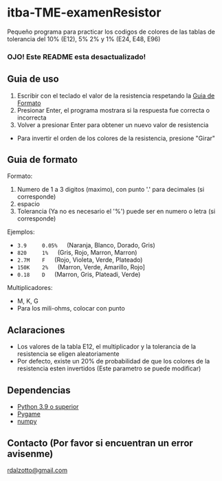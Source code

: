# itba-TME-examenResistor
Pequeño programa para practicar los codigos de colores de las tablas de tolerancia del 10% (E12), 5% 2% y 1% (E24, E48, E96)

### OJO! Este README esta desactualizado!

## Guia de uso
1. Escribir con el teclado el valor de la resistencia respetando la [Guia de Formato](#guia-de-formato)
2. Presionar Enter, el programa mostrara si la respuesta fue correcta o incorrecta
3. Volver a presionar Enter para obtener un nuevo valor de resistencia
- Para invertir el orden de los colores de la resistencia, presione "Girar"

## Guia de formato
Formato:
1. Numero de 1 a 3 digitos (maximo), con punto '.' para decimales (si corresponde)
2. espacio
3. Tolerancia (Ya no es necesario el '%') puede ser en numero o letra (si corresponde)

Ejemplos:
- `3.9     0.05%` &emsp; (Naranja, Blanco, Dorado, Gris)
- `820     1%`  &emsp;  (Gris, Rojo, Marron, Marron)
- `2.7M    F`  &emsp; (Rojo, Violeta, Verde, Plateado)
- `150K    2%` &emsp;  (Marron, Verde, Amarillo, Rojo]
- `0.18    D` &emsp; (Marron, Gris, Plateadi, Verde)

Multiplicadores: 
- M, K, G
- Para los mili-ohms, colocar con punto

## Aclaraciones
- Los valores de la tabla E12, el multiplicador y la tolerancia de la resistencia se eligen aleatoriamente
- Por defecto, existe un 20% de probabilidad de que los colores de la resistencia esten invertidos (Este parametro se puede modificar)

## Dependencias
- [Python 3.9 o superior](https://www.python.org/downloads/)
- [Pygame](https://www.pygame.org/wiki/GettingStarted)
- [numpy](https://pypi.org/project/numpy/)

## Contacto (Por favor si encuentran un error avisenme)
rdalzotto@gmail.com